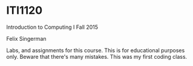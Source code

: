 # ITI1120

Introduction to Computing I Fall 2015

Felix Singerman

Labs, and assignments for this course. This is for educational purposes only. Beware that there's many mistakes.
This was my first coding class.
